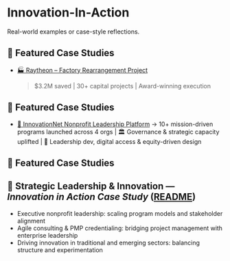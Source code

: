# Innovation-In-Action
Real-world examples or case-style reflections.
## 🚀 Featured Case Studies
- [🏭 Raytheon – Factory Rearrangement Project](./raytheon-factory-rearrangement/)
  > $3.2M saved | 30+ capital projects | Award-winning execution
## 📌 Featured Case Studies
- [📘 InnovationNet Nonprofit Leadership Platform](./innovationnet-nonprofit-leadership/README.md)
  → 10+ mission-driven programs launched across 4 orgs | 🏛️ Governance & strategic capacity uplifted | 🌱 Leadership dev, digital access & equity-driven design
## 📌 Featured Case Studies
## 📌 Strategic Leadership & Innovation — *Innovation in Action Case Study* ([README](./strategic-leadership-and-innovation/README.md))
- Executive nonprofit leadership: scaling program models and stakeholder alignment  
- Agile consulting & PMP credentialing: bridging project management with enterprise leadership  
- Driving innovation in traditional and emerging sectors: balancing structure and experimentation  

